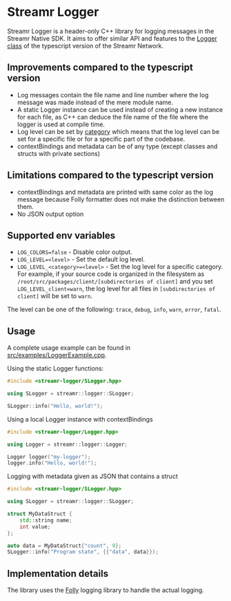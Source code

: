 # Streamr Logger

Streamr Logger is a header-only C++ library for logging messages in the Streamr Native SDK. It aims to offer similar API and features to the [Logger class](https://github.com/streamr-dev/network/blob/main/packages/utils/src/Logger.ts) of the typescript version of the Streamr Network.

## Improvements compared to the typescript version

- Log messages contain the file name and line number where the log message was made instead of the mere module name.
- A static Logger instance can be used instead of creating a new instance for each file, as C++ can deduce the file name of the file where the logger is used at compile time.
- Log level can be set by [category](https://github.com/facebook/folly/blob/main/folly/logging/docs/LogCategories.md) which means that the log level can be set for a specific file or for a specific part of the codebase.
- contextBindings and metadata can be of any type (except classes and structs with private sections) 

## Limitations compared to the typescript version

- contextBindings and metadata are printed with same color as the log message because Folly formatter does not make the distinction between them.
- No JSON output option

## Supported env variables

- `LOG_COLORS=false` - Disable color output.
- `LOG_LEVEL=<level>` - Set the default log level. 
- `LOG_LEVEL_<category>=<level>` - Set the log level for a specific category. For example, if your source code is organized in the filesystem as `/root/src/packages/client/[subdirectories of client]` and you set `LOG_LEVEL_client=warn`, the log level for all files in `[subdirectories of client]` will be set to `warn`.

The level can be one of the following: `trace`, `debug`, `info`, `warn`, `error`, `fatal`.


## Usage

A complete usage example can be found in [src/examples/LoggerExample.cpp](src/examples/LoggerExample.cpp).

Using the static Logger functions:

```cpp
#include <streamr-logger/SLogger.hpp>

using SLogger = streamr::logger::SLogger;

SLogger::info("Hello, world!");
```

Using a local Logger instance with contextBindings

```cpp
#include <streamr-logger/Logger.hpp>

using Logger = streamr::logger::Logger;

Logger logger("my-logger");
logger.info("Hello, world!");
```

Logging with metadata given as JSON that contains a struct

```cpp
#include <streamr-logger/SLogger.hpp>

using SLogger = streamr::logger::SLogger;

struct MyDataStruct {
    std::string name;
    int value;
};

auto data = MyDataStruct{"count", 9};
SLogger::info("Program state", {{"data", data}});
```

## Implementation details

The library uses the [Folly](https://github.com/facebook/folly/blob/main/folly/logging/docs/Overview.md) logging library to handle the actual logging.   